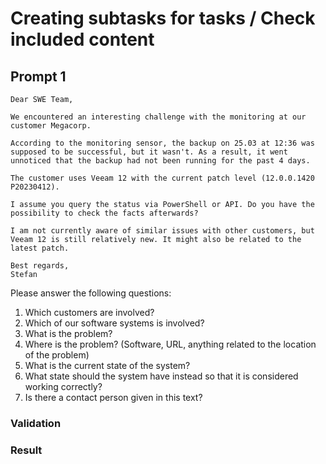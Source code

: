 # Creating subtasks for tasks / Check included content

## Prompt 1

```
Dear SWE Team,

We encountered an interesting challenge with the monitoring at our customer Megacorp.

According to the monitoring sensor, the backup on 25.03 at 12:36 was supposed to be successful, but it wasn't. As a result, it went unnoticed that the backup had not been running for the past 4 days.

The customer uses Veeam 12 with the current patch level (12.0.0.1420 P20230412).

I assume you query the status via PowerShell or API. Do you have the possibility to check the facts afterwards?

I am not currently aware of similar issues with other customers, but Veeam 12 is still relatively new. It might also be related to the latest patch.

Best regards,
Stefan
```

Please answer the following questions: 

1. Which customers are involved?
2. Which of our software systems is involved?
3. What is the problem?
4. Where is the problem? (Software, URL, anything related to the location of the problem)
5. What is the current state of the system?
6. What state should the system have instead so that it is considered working correctly?
7. Is there a contact person given in this text?

### Validation


### Result

